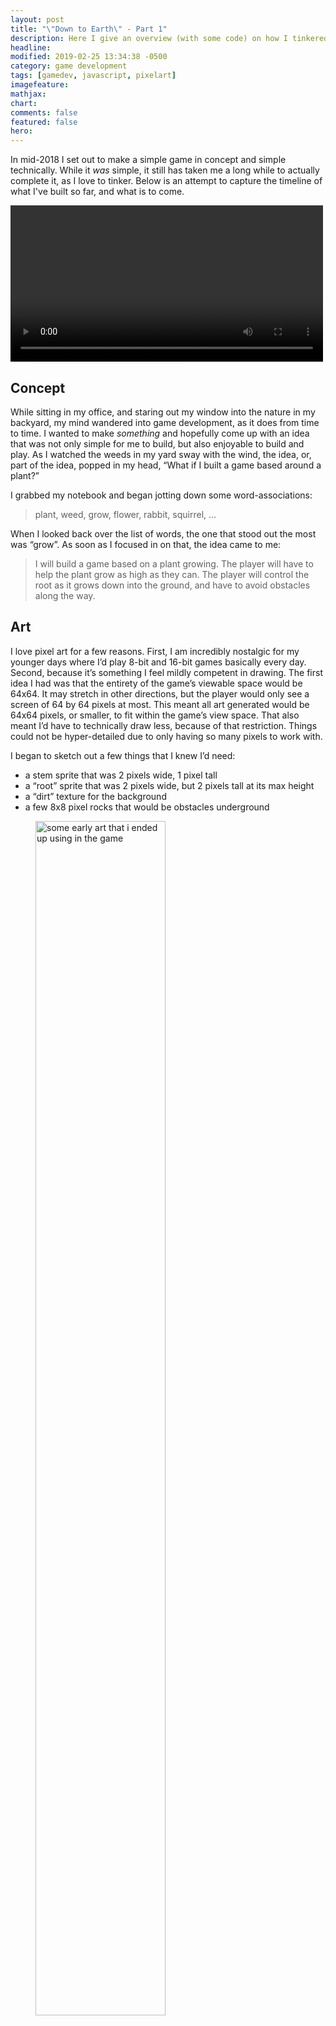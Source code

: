 ```yaml
---
layout: post
title: "\"Down to Earth\" - Part 1"
description: Here I give an overview (with some code) on how I tinkered with my latest game, "Down to Earth".
headline:
modified: 2019-02-25 13:34:38 -0500
category: game development
tags: [gamedev, javascript, pixelart]
imagefeature:
mathjax:
chart:
comments: false
featured: false
hero:
---
```


In mid-2018 I set out to make a simple game in concept and simple technically. While it *was* simple, it still has taken me a long while to actually complete it, as I love to tinker. Below is an attempt to capture the timeline of what I've built so far, and what is to come.

<div styles="margin-left: auto; margin-right: auto; width: 70%">
  <video controls width="500">
    <source src="{% asset_path gameplay.mp4 %}" type="video/mp4">
  </video>
</div>

## Concept
While sitting in my office, and staring out my window into the nature in my backyard, my mind wandered into game development, as it does from time to time. I wanted to make *something* and hopefully come up with an idea that was not only simple for me to build, but also enjoyable to build and play. As I watched the weeds in my yard sway with the wind, the idea, or, part of the idea, popped in my head, “What if I built a game based around a plant?”

I grabbed my notebook and began jotting down some word-associations:

> plant, weed, grow, flower, rabbit, squirrel, ...

When I looked back over the list of words, the one that stood out the most was “grow”. As soon as I focused in on that, the idea came to me:

> I will build a game based on a plant growing. The player will have to help the plant grow as high as they can. The player will control the root as it grows down into the ground, and have to avoid obstacles along the way.

## Art
I love pixel art for a few reasons. First, I am incredibly nostalgic for my younger days where I’d play 8-bit and 16-bit games basically every day. Second, because it’s something I feel mildly competent in drawing. The first idea I had was that the entirety of the game’s viewable space would be 64x64. It may stretch in other directions, but the player would only see a screen of 64 by 64 pixels at most. This meant all art generated would be 64x64 pixels, or smaller, to fit within the game’s view space. That also meant I’d have to technically draw less, because of that restriction. Things could not be hyper-detailed due to only having so many pixels to work with.

I began to sketch out a few things that I knew I’d need:
* a stem sprite that was 2 pixels wide, 1 pixel tall
* a “root” sprite that was 2 pixels wide, but 2 pixels tall at its max height
* a “dirt” texture for the background
* a few 8x8 pixel rocks that would be obstacles underground

<figure>
  <img width="70%" src="{% asset_path seed-and-dirt.png %}" alt="some early art that i ended up using in the game" />
  <figcaption>My dirt and seed sprites</figcaption>
</figure>

## Game Mechanics

I wanted the game to be about navigating the plant's root down through the earth, avoiding obstacles along the way. I also wanted the ground to go on infinitely, allowing the player to rack up high scores as they went deeper and deeper. To add a challenge, I wanted to add multiple types of obstacles that were randomly placed in the path of the root: rocks, bones, moles, etc. I started with rocks, as they were the easiest for me to draw and experiment with.

< show a screenshot of rocks ? >

The player would only have two buttons to worry about: left and right. The way you could control the plant's root was by moving it slowly to the right, or slowly to the left. That's it! If you ran into an obstacle, that was a game over.

## Code Example: Obstacle Randomness
I wanted the ground to have randomness, but with some defined behavior. It was here that I took an example from Spelunky, where a single level was broken up into "chunks" and each chunk (or screen) had to have at least one exist or entrance to it. Within a chunk, there was randomness added to the layout of dirt/enemies.

I devised a system similar to this. I created a bitmap image with tiles in it, of 8x8 pixels each, and if there was a black pixel, put a rock, if there was no color for a given pixel, that was empty.

<figure>
  <img src="{% asset_path chunks.png %}" />
  <figcaption>An example of my "chunk.png" file.</figcaption>
</figure>

The code responsible for picking a "chunk" tile from the tiles above, and adding the objects to the game world is below:

```javascript
CHUNK_COUNT = 5;

_buildChunks(startY, endY) {
  let chunkCount = Math.floor((endY-startY) / this._chunkHeight);
  if(chunkCount < 1) {
    chunkCount = 1;
  }
  this._log(`Building chunks from ${startY} to ${endY}. Creating ${chunkCount} chunks.`)
  let chunkIndex = 0;
  let chunks = [];
  this.currentChunk = null;
  let minY = startY;
  let maxY = 0;
  let currentY = startY;
  let pX, pY;
  this.rnd = Phaser.Math.RND;
  // Each chunk "tile" is an 8x8 grid
  let gridWidth  = 8;
  let gridHeight = 8;
  let color = null;
  let chunkLayout;

  for(; chunkIndex < chunkCount; chunkIndex++) {
    currentY = minY + (chunkIndex * this._chunkHeight);
    this.currentChunk = [];
    // Pick a chunkLayout from the chunk file
    let chunkLayout = this.rnd.between(0, CHUNK_COUNT);
    for(let i = 0; i < gridWidth; i++) {
      for(let j = 0; j < gridHeight; j++) {
        color = this.scene.textures.getPixel(i, j, 'chunks', chunkLayout);
        if(color.alpha == 255) {
          pX = i * gridWidth;
          pY = currentY + (j * gridHeight);
          this.placeObject(color, pX, pY);
        }
      }
    }
    chunks.push(this.currentChunk);
  }
}

placeObject(color, x, y) {
  if(color.red == 0 && color.blue == 0 && color.green ==0){
    this.placeRock(x,y);
  } else if(color.red == 255 && color.blue == 0 &&  color.green == 0) {
    this.placeWater(x,y);
  }
}

placeRock(x,y) {
  let frame = this.rnd.pick([0,1,1,1,1,0,0,1,0,0]);
  let rock = new Rock({x: x, y: y, frame: frame, scene: this.scene});
  this.currentChunk.push(rock);
  this._rocks.push(rock);
}

placeWater(x,y) {
  let water = new Water({x: x, y: y, scene: this.scene});
  this._water.push(water);
}
```

Pretty simple. You'll notice that `_buildChunks` is capable of building multiple chunks at once, if necessary. I will cover that later when I go over how I build a never-ending underground.


## Endless Growth
As the player's root moves down every frame, we need to make sure there is "dirt" and obstacles waiting for them.
